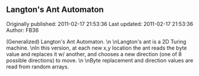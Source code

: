 ## Langton's Ant Automaton 
Originally published: 2011-02-17 21:53:36 
Last updated: 2011-02-17 21:53:36 
Author: FB36  
 
(Generalized) Langton's Ant Automaton.\n\nLangton's ant is a 2D Turing machine.\nIn this version, at each new x,y location the ant reads the byte value and replaces it w/ another, and chooses a new direction (one of 8 possible directions) to move.\n\nByte replacement and direction values are read from random arrays.